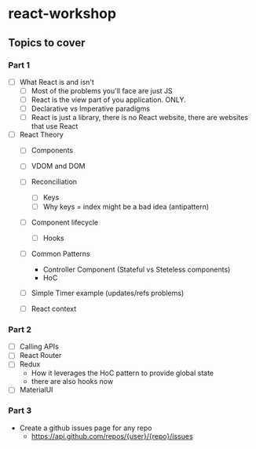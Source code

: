 # react-workshop

## Topics to cover

### Part 1

- [ ] What React is and isn't
    - [ ] Most of the problems you'll face are just JS
    - [ ] React is the view part of you application. ONLY.
    - [ ] Declarative vs Imperative paradigms
    - [ ] React is just a library, there is no React website, there are websites that use React
  
- [ ] React Theory
    - [ ] Components
    - [ ] VDOM and DOM
    - [ ] Reconciliation
        - [ ] Keys
        - [ ] Why keys = index might be a bad idea (antipattern)
    - [ ] Component lifecycle
        - [ ] Hooks
    - [ ] Common Patterns
        - Controller Component (Stateful vs Steteless components)
        - HoC
    - [ ] Simple Timer example (updates/refs problems)
    - [ ] React context

  
### Part 2

- [ ] Calling APIs
- [ ] React Router
- [ ] Redux
    - How it leverages the HoC pattern to provide global state
    - there are also hooks now
- [ ] MaterialUI

### Part 3
- Create a github issues page for any repo
    - https://api.github.com/repos/{user}/{repo}/issues